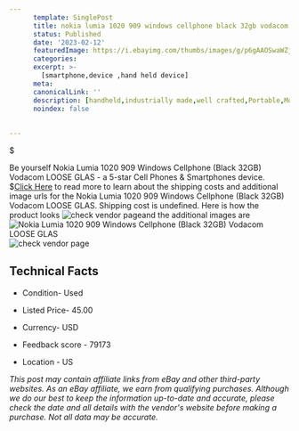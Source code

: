 ```yaml
---
      template: SinglePost
      title: nokia lumia 1020 909 windows cellphone black 32gb vodacom loose glas
      status: Published
      date: '2023-02-12'
      featuredImage: https://i.ebayimg.com/thumbs/images/g/p6gAAOSwaWZj0~8o/s-l225.jpg
      categories: 
      excerpt: >-
        [smartphone,device ,hand held device]
      meta:
      canonicalLink: ''
      description: [handheld,industrially made,well crafted,Portable,Mobile,Compact,Convenient,Lightweight,Maneuverable,Man-portable,Miniature,Carriable,Hand-held,Light,Holdable,Transportable,Mobile device,Pocket-sized,On-the-go,Wireless,Cordless,Compact size,Convenient size, smartphone,device ,hand held device]
      noindex: false
      
        
---
```

$

Be yourself Nokia Lumia 1020 909 Windows Cellphone (Black 32GB) Vodacom LOOSE GLAS - a 5-star Cell Phones & Smartphones device.
$[Click Here](https://www.ebay.com/itm/165909190030?hash=item26a0f5558e%3Ag%3Ap6gAAOSwaWZj0%7E8o&amdata=enc%3AAQAHAAAA4BtZQv1yWTTmBkxHADGX29jJfu03MEajZoesP3Ffn39fkNGO7g%2FwPXMi9c%2B%2FMsDeW423PhOvdq1j4AXmnY57K9pqdjDJsjbvq904AhHNdmXBxbq95m1bDqV4lNE0UoKvsQgp6sE0%2BR7enTQaJ6ibe%2F%2FQWwNpw7B%2F4SxPYD2D7soQndUKLRcllWzBQb%2BzzyuZOU1myki2BupK164HrKq33EoLpEf5GmNHNvJhz7A7liD05LOg0UGJkTkjT2%2Bq%2BaRMgEm40iMyxD2IxyLI9PsT2EiqW8tYVKpSrYXNq4qDk%2BLr&mkevt=1&mkcid=1&mkrid=711-53200-19255-0&campid=%253CePNCampaignId%253E&customid=%253CreferenceId%253E&toolid=10049) to read more to learn about the shipping costs and additional image urls for the Nokia Lumia 1020 909 Windows Cellphone (Black 32GB) Vodacom LOOSE GLAS. Shipping cost is undefined. Here is how the product looks ![check vendor page](https://i.ebayimg.com/thumbs/images/g/p6gAAOSwaWZj0~8o/s-l225.jpg)and the additional images are![Nokia Lumia 1020 909 Windows Cellphone (Black 32GB) Vodacom LOOSE GLAS](https://i.ebayimg.com/images/g/p6gAAOSwaWZj0~8o/s-l1600.jpg)![check vendor page](https://origin-galleryplus.ebayimg.com/ws/web/165909190030_2_0_1/225x225.jpg)



 ## Technical Facts 



     
      

 - Condition- Used 


      

 - Listed Price- 45.00 


      

 - Currency- USD 


      

 - Feedback score - 79173 


      

 - Location - US 


      
      

 *_This post may contain affiliate links from eBay and other third-party websites. As an eBay affiliate, we earn from qualifying purchases. Although we do our best to keep the information up-to-date and accurate, please check the date and all details with the vendor's website before making a purchase. Not all data may be accurate._*






